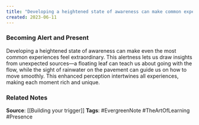 ```yaml
---
title: "Developing a heightened state of awareness can make common experiences feel extraordinary, letting us draw insights from unexpected sources and making each moment rich and unique"
created: 2023-06-11
---
```


### Becoming Alert and Present
Developing a heightened state of awareness can make even the most common experiences feel extraordinary. This alertness lets us draw insights from unexpected sources—a floating leaf can teach us about going with the flow, while the sight of rainwater on the pavement can guide us on how to move smoothly. This enhanced perception intertwines all experiences, making each moment rich and unique.

### Related Notes
**Source**: [[Building your trigger]]
**Tags**: #EvergreenNote #TheArtOfLearning #Presence 